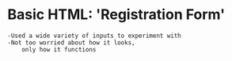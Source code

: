 # Basic HTML: 'Registration Form'


    -Used a wide variety of inputs to experiment with
    -Not too worried about how it looks,
        only how it functions